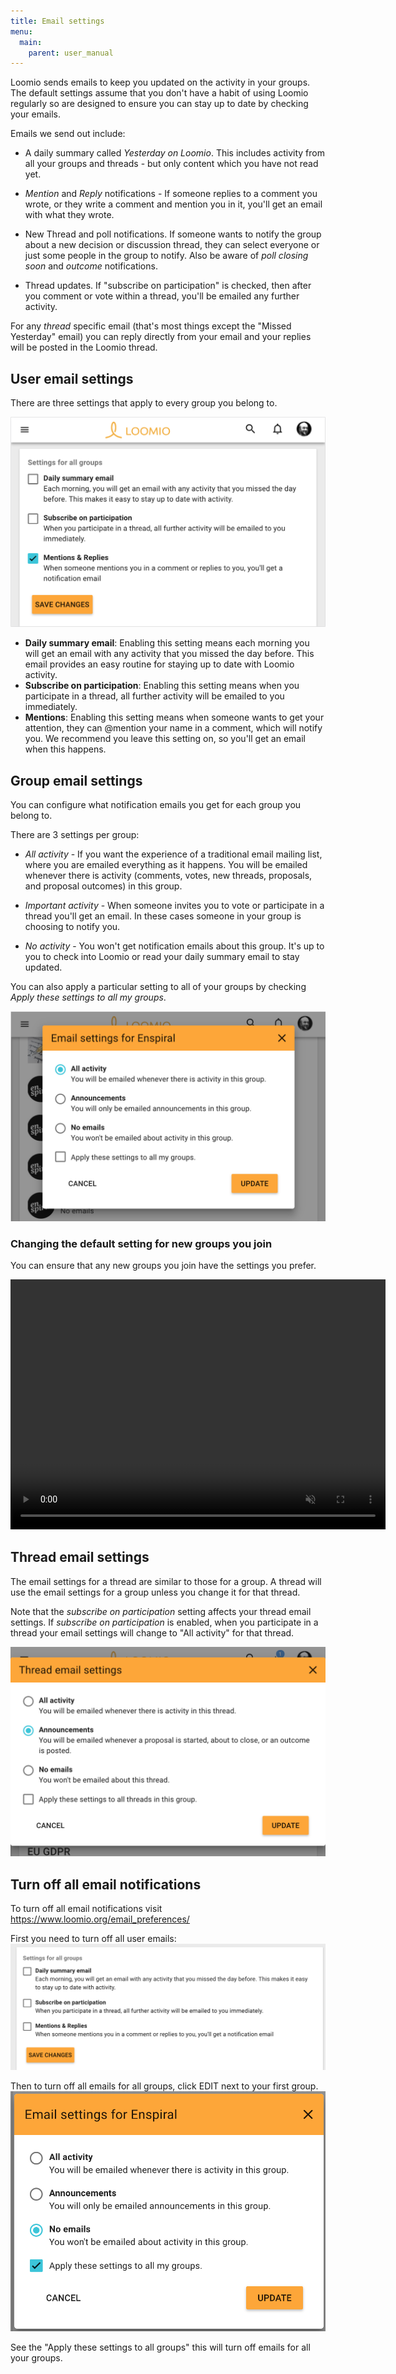 ```yaml
---
title: Email settings
menu:
  main:
    parent: user_manual
---
```


Loomio sends emails to keep you updated on the activity in your groups. The default settings assume that you don't have a habit of using Loomio regularly so are designed to ensure you can stay up to date by checking your emails.

Emails we send out include:

- A daily summary called _Yesterday on Loomio_. This includes activity from all your groups and threads - but only content which you have not read yet.

- _Mention_ and _Reply_ notifications - If someone replies to a comment you wrote, or they write a comment and mention you in it, you'll get an email with what they wrote.

- New Thread and poll notifications. If someone wants to notify the group about a new decision or discussion thread, they can select everyone or just some people in the group to notify. Also be aware of _poll closing soon_ and _outcome_ notifications.

- Thread updates. If "subscribe on participation" is checked, then after you comment or vote within a thread, you'll be emailed any further activity.

For any _thread_ specific email (that's most things except the "Missed Yesterday" email) you can reply directly from your email and your replies will be posted in the Loomio thread.

## User email settings

There are three settings that apply to every group you belong to.

![email settings](user_email_settings.png)

* **Daily summary email**: Enabling this setting means each morning you will get an email with any activity that you missed the day before. This email provides an easy routine for staying up to date with Loomio activity.
* **Subscribe on participation**: Enabling this setting means when you participate in a thread, all further activity will be emailed to you immediately.
* **Mentions**: Enabling this setting means when someone wants to get your attention, they can @mention your name in a comment, which will notify you. We recommend you leave this setting on, so you'll get an email when this happens.

## Group email settings

You can configure what notification emails you get for each group you belong to.

There are 3 settings per group:

- _All activity_ - If you want the experience of a traditional email mailing list, where you are emailed everything as it happens. You will be emailed whenever there is activity (comments, votes, new threads, proposals, and proposal outcomes) in this group.

- _Important activity_ - When someone invites you to vote or participate in a thread you'll get an email. In these cases someone in your group is choosing to notify you.

- _No activity_ - You won't get notification emails about this group. It's up to you to check into Loomio or read your daily summary email to stay updated.

You can also apply a particular setting to all of your groups by checking *Apply these settings to all my groups*.

![Group email settings](group_email_settings.png)

### Changing the default setting for new groups you join
You can ensure that any new groups you join have the settings you prefer.

<video width="600" height="400" playsinline muted loop controls>
<source src="set_default_group_email_settings.mp4" type="video/mp4">
</video>

## Thread email settings

The email settings for a thread are similar to those for a group. A thread will use the email settings for a group unless you change it for that thread.

Note that the _subscribe on participation_ setting affects your thread email settings. If _subscribe on participation_ is enabled, when you participate in a thread your email settings will change to "All activity" for that thread.

![thread email settings](thread_email_settings.png)


## Turn off all email notifications

To turn off all email notifications visit https://www.loomio.org/email_preferences/

First you need to turn off all user emails:
![](user_email_settings_off.png)

Then to turn off all emails for all groups, click EDIT next to your first group.
![](group_email_settings_off.png)

See the "Apply these settings to all groups" this will turn off emails for all your groups.
